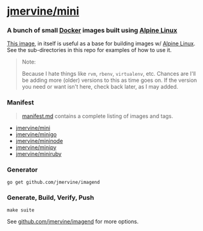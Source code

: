 # [jmervine/mini](https://registry.hub.docker.com/u/jmervine/mini)

### A bunch of small [Docker] images built using [Alpine Linux]

[This image](https://registry.hub.docker.com/u/jmervine/mini), in itself is
useful as a base for building images w/ [Alpine Linux]. See the sub-directories
in this repo for examples of how to use it.

> Note:
>
> Because I hate things like `rvm`, `rbenv`, `virtualenv`, etc. Chances are
> I'll be adding more (older) versions to this as time goes on. If the version
> you need or want isn't here, check back later, as I may added.

### Manifest

> [manifest.md](manifest.md) contains a complete listing of images and tags.

* [jmervine/mini](https://registry.hub.docker.com/u/jmervine/mini)
* [jmervine/minigo](https://registry.hub.docker.com/u/jmervine/minigo)
* [jmervine/mininode](https://registry.hub.docker.com/u/jmervine/mininode)
* [jmervine/minipy](https://registry.hub.docker.com/u/jmervine/minipy)
* [jmervine/miniruby](https://registry.hub.docker.com/u/jmervine/miniruby)


### Generator

```
go get github.com/jmervine/imagend
```

### Generate, Build, Verify, Push

```
make suite
```

See [github.com/jmervine/imagend](https://github.com/jmervine/imagend) for more options.

[Alpine Linux]: https://www.alpinelinux.org/
[Docker]: https://www.docker.com/
